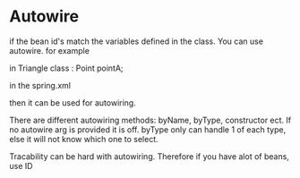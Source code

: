 # Autowire

if the bean id's match the variables defined in the class. You can use autowire. for example

in Triangle class :
Point pointA;

in the spring.xml
 <bean id="pointA" class="Point">
        <property name="x" value="0" />
        <property name="y" value="0" />
 </bean>
 
then it can be used for autowiring.

There are different autowiring methods: byName, byType, constructor ect.
If no autowire arg is provided it is off.
byType only can handle 1 of each type, else it will not know which one to select.

Tracability can be hard with autowiring. Therefore if you have alot of beans, use ID

